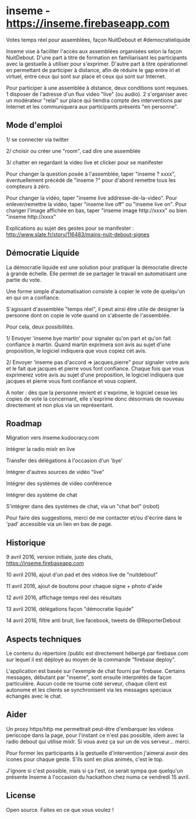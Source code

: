 # inseme - https://inseme.firebaseapp.com
Votes temps réel pour assemblées, façon NuitDebout et #democratieliquide

Inseme vise à faciliter l'accès aux assemblées organisées selon la façon NuitDebout.
D'une part à titre de formation en familiarisant les participants avec la gestuelle à utiliser pour s'exprimer.
D'autre part à titre opérationnel en permettant de participer à distance, afin de réduire le gap entre irl et virtuel, entre ceux qui sont sur place et ceux qui sont sur Internet.

Pour participer à une assemblée à distance, deux conditions sont requises.
1 disposer de l'adresse d'un flux video "live" (ou audio).
2 s'organiser avec un modérateur "relai" sur place qui tiendra compte des interventions par Internet et les communiquera aux participants présents "en personne".


## Mode d'emploi

1/ se connecter via twitter

2/ choisir ou créer une "room", cad dire une assemblée

3/ chatter en regardant la video live et clicker pour se manifester

Pour changer la question posée à l'assemblée, taper "inseme ? xxxx", 
éventuellement précédé de "inseme ?" pour d'abord remettre tous les compteurs à zéro.

Pour changer la vidéo, taper "inseme live addresse-de-la-video".
Pour enlever/remettre la vidéo, taper "inseme live off" ou "inseme live on".
Pour changer l'image affichée en bas, taper "inseme image http://xxxx" ou bien "inseme http://xxxx"

Explications au sujet des gestes pour se manifester : http://www.slate.fr/story/116483/mains-nuit-debout-signes

## Démocratie Liquide

La démocratie liquide est une solution pour pratiquer la démocratie directe à grande échelle.
Elle permet de se partager le travail en automatisant une partie du vote.

Une forme simple d'automatisation consiste à copier le vote de quelqu'un en qui on a confiance.

S'agissant d'assemblée "temps réel", il peut ainsi être utile de designer la personne dont on copie le vote quand on s'absente de l'assemblée.

Pour cela, deux possibilités. 

1/ Envoyer 'inseme bye martin' pour signaler qu'on part et qu'on fait confiance à martin.
Quand martin exprimera son avis au sujet d'une proposition, le logiciel indiquera que vous copiez cet avis.

2/ Envoyer 'inseme pas d'accord => jacques,pierre" pour signaler votre avis et le fait que jacques et pierre vous font confiance.
Chaque fois que vous exprimerez votre avis au sujet d'une proposition, le logiciel indiquera que jacques et pierre vous font confiance et vous copient.

A noter : dès que la personne revient et s'exprime, le logiciel cesse les copies de vote la concernant, elle s'exprime donc désormais de nouveau directement et non plus via un représentant.

## Roadmap

Migration vers inseme.kudocracy.com

Intégrer la radio mixlr en live

Transfer des délégations à l'occasion d'un 'bye'

Intégrer d'autres sources de vidéo "live"

Intégrer des systèmes de video conférence

Intégrer des système de chat

S'intégrer dans des systèmes de chat, via un "chat bot" (robot)

Pour faire des suggestions, merci de me contacter et/ou d'écrire dans le 'pad' accessible via un lien en bas de page.


## Historique

9 avril 2016, version initiale, juste des chats, https://inseme.firebaseapp.com

10 avril 2016, ajout d'un pad et des vidéos live de "nuitdebout"

11 avril 2016, ajout de boutons pour chaque signe + photo d'aide

12 avril 2016, affichage temps réel des résultats

13 avril 2016, délégations façon "démocratie liquide"

14 avril 2016, filtre anti bruit, live facebook, tweets de @ReporterDebout

## Aspects techniques

Le contenu du répertoire /public est directement hébergé par firebase.com sur 
lequel il est déployé au moyen de la commande "firebase deploy".

L'application est basée sur l'exemple de chat fourni par firebase. 
Certains messages, débutant par "inseme", sont ensuite interprétés de façon particulière. 
Aucun code ne tourne coté serveur, chaque client est autonome et les clients
se synchronisent via les messages spéciaux échangés avec le chat.

## Aider

Un proxy https/http me permettrait peut-être d'embarquer les videos periscope dans la page, pour l'instant ce n'est pas possible, idem avec la radio debout qui utilise mixlr. Si vous avez ça sur un de vos serveur... merci.

Pour former les participants à la gestuelle d'intervention j'aimerai avoir des icones pour chaque geste. S'ils sont en plus animés, c'est le top.

J'ignore si c'est possible, mais si ça l'est, ce serait sympa que quelqu'un présente Inseme à l'occasion du hackathon chez numa ce vendredi 15 avril.

## License

Open source. Faites en ce que vous voulez !
